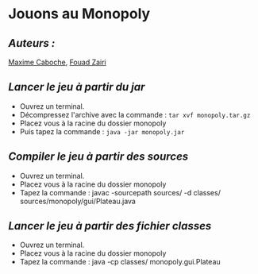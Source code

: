 Jouons au Monopoly
==================

*Auteurs :*
----------
[Maxime Caboche](https://github.com/mcaboche), [Fouad Zairi](https://github.com/fosonaf)

*Lancer le jeu à partir du jar*
-----------------------------
- Ouvrez un terminal.
- Décompressez l'archive avec la commande : `tar xvf monopoly.tar.gz`
- Placez vous à la racine du dossier monopoly
- Puis tapez la commande : `java -jar monopoly.jar`


*Compiler le jeu à partir des sources*
------------------------------------
- Ouvrez un terminal.
- Placez vous à la racine du dossier monopoly
- Tapez la commande : javac -sourcepath sources/ -d classes/ sources/monopoly/gui/Plateau.java 


*Lancer le jeu à partir des fichier classes*
------------------------------------------
- Ouvrez un terminal.
- Placez vous à la racine du dossier monopoly
- Tapez la commande : java -cp classes/ monopoly.gui.Plateau 
